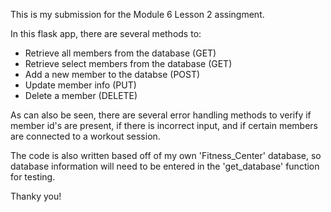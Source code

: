 This is my submission for the Module 6 Lesson 2 assingment. 

In this flask app, there are several methods to:
- Retrieve all members from the database (GET) 
- Retrieve select members from the database (GET) 
- Add a new member to the databse (POST)
- Update member info (PUT)
- Delete a member (DELETE)

As can also be seen, there are several error handling methods to verify if member id's are present, if there is incorrect input, and if certain members are connected to a workout session. 

The code is also written based off of my own 'Fitness_Center' database, so database information will need to be entered in the 'get_database' function for testing. 

Thanky you! 